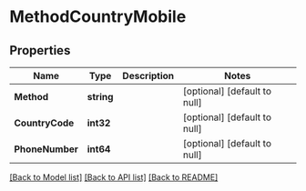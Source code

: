 # MethodCountryMobile

## Properties
Name | Type | Description | Notes
------------ | ------------- | ------------- | -------------
**Method** | **string** |  | [optional] [default to null]
**CountryCode** | **int32** |  | [optional] [default to null]
**PhoneNumber** | **int64** |  | [optional] [default to null]

[[Back to Model list]](../README.md#documentation-for-models) [[Back to API list]](../README.md#documentation-for-api-endpoints) [[Back to README]](../README.md)


